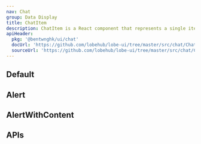 ```yaml
---
nav: Chat
group: Data Display
title: ChatItem
description: ChatItem is a React component that represents a single item in a chat conversation. It displays the user's avatar, name, and message. It can also display a loading indicator if the message is still being sent.
apiHeader:
  pkg: '@bentwnghk/ui/chat'
  docUrl: 'https://github.com/lobehub/lobe-ui/tree/master/src/chat/ChatItem/index.md'
  sourceUrl: 'https://github.com/lobehub/lobe-ui/tree/master/src/chat/ChatItem/index.tsx'
---
```


## Default

<code src="./demos/index.tsx" nopadding></code> <code src="./demos/Editing.tsx"></code>

## Alert

<code src="./demos/Alert.tsx" nopadding></code> <code src="./demos/AlertWithDefaultMessagePlacehoder.tsx" nopadding></code>

## AlertWithContent

<code src="./demos/AlertWithContent.tsx" nopadding></code>

## APIs

<API></API>
